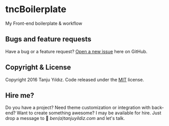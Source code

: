 # tncBoilerplate

My Front-end boilerplate & workflow

## Bugs and feature requests

Have a bug or a feature request? [Open a new issue](https://github.com/mavisland/tncBoilerplate/issues/new) here on GitHub.

## Copyright & License

Copyright 2016 Tanju Yıldız. Code released under the [MIT](https://github.com/mavisland/tncBoilerplate/blob/master/LICENSE.md) license.

## Hire me?

Do you have a project? Need theme customization or integration with back-end? Want to create something awesome? I may be available for hire. Just drop a message to :love_letter: _ben(a)tanjuyildiz.com_ and let's talk.
